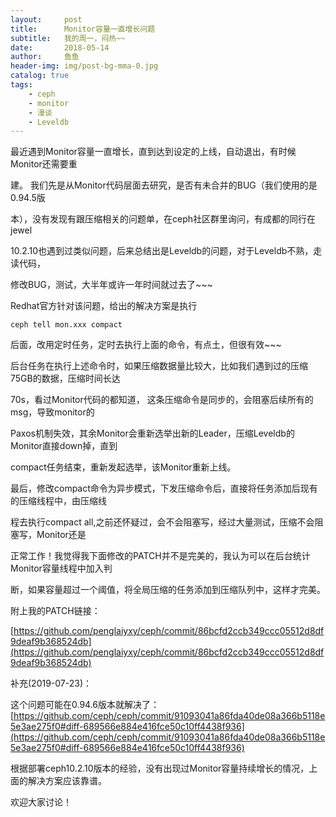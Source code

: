 ```yaml
---
layout:     post
title:      Monitor容量一直增长问题
subtitle:   我的周一，闷热~~ 
date:       2018-05-14
author:     鱼鱼
header-img: img/post-bg-mma-0.jpg
catalog: true
tags:
    - ceph
    - monitor
    - 漫谈
    - Leveldb
---
```


最近遇到Monitor容量一直增长，直到达到设定的上线，自动退出，有时候Monitor还需要重

建。 我们先是从Monitor代码层面去研究，是否有未合并的BUG（我们使用的是0.94.5版

本），没有发现有跟压缩相关的问题单，在ceph社区群里询问，有成都的同行在jewel 

10.2.10也遇到过类似问题，后来总结出是Leveldb的问题，对于Leveldb不熟，走读代码，

修改BUG，测试，大半年或许一年时间就过去了~~~


Redhat官方针对该问题，给出的解决方案是执行

    ceph tell mon.xxx compact

后面，改用定时任务，定时去执行上面的命令，有点土，但很有效~~~

后台任务在执行上述命令时，如果压缩数据量比较大，比如我们遇到过的压缩75GB的数据，压缩时间长达

70s，看过Monitor代码的都知道， 这条压缩命令是同步的，会阻塞后续所有的msg，导致monitor的

Paxos机制失效，其余Monitor会重新选举出新的Leader，压缩Leveldb的Monitor直接down掉，直到

compact任务结束，重新发起选举，该Monitor重新上线。

最后，修改compact命令为异步模式，下发压缩命令后，直接将任务添加后现有的压缩线程中，由压缩线

程去执行compact all,之前还怀疑过，会不会阻塞写，经过大量测试，压缩不会阻塞写，Monitor还是

正常工作！我觉得我下面修改的PATCH并不是完美的，我认为可以在后台统计Monitor容量线程中加入判

断，如果容量超过一个阈值，将全局压缩的任务添加到压缩队列中，这样才完美。

附上我的PATCH链接：

[https://github.com/penglaiyxy/ceph/commit/86bcfd2ccb349ccc05512d8df9deaf9b368524db](https://github.com/penglaiyxy/ceph/commit/86bcfd2ccb349ccc05512d8df9deaf9b368524db)

补充(2019-07-23)：

这个问题可能在0.94.6版本就解决了：
[https://github.com/ceph/ceph/commit/91093041a86fda40de08a366b5118e5e3ae275f0#diff-689566e884e416fce50c10ff4438f936](https://github.com/ceph/ceph/commit/91093041a86fda40de08a366b5118e5e3ae275f0#diff-689566e884e416fce50c10ff4438f936)

根据部署ceph10.2.10版本的经验，没有出现过Monitor容量持续增长的情况，上面的解决方案应该靠谱。

欢迎大家讨论！
